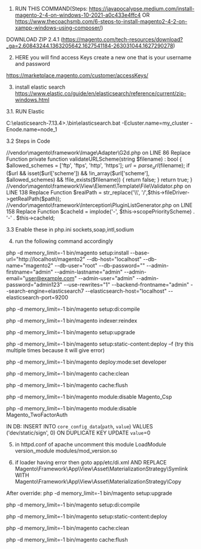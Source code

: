 1. RUN THIS COMMAND(Steps: https://javapocalypse.medium.com/install-magento-2-4-on-windows-10-2021-a0c433e4ffc4  OR https://www.thecoachsmb.com/6-steps-to-install-magento2-4-2-on-xampp-windows-using-composer/)

 DOWNLOAD ZIP 2.4.1 (https://magento.com/tech-resources/download?_ga=2.60843244.1363205642.1627541184-263031044.1627290278)

2. HERE you will find access Keys create a new one that is your username and password

 https://marketplace.magento.com/customer/accessKeys/

3. install elastic search 
  https://www.elastic.co/guide/en/elasticsearch/reference/current/zip-windows.html

3.1. RUN Elastic

C:\elasticsearch-7.13.4>.\bin\elasticsearch.bat -Ecluster.name=my_cluster -Enode.name=node_1

3.2 Steps in Code  

//vendor\magento\framework\Image\Adapter\G2d.php on LINE 86 Replace Function 
	private function validateURLScheme(string $filename) : bool
{
   $allowed_schemes = ['ftp', 'ftps', 'http', 'https'];
   $url = parse_url($filename);
   if ($url && isset($url['scheme']) && !in_array($url['scheme'], $allowed_schemes) && !file_exists($filename)) 
    {
       return false;
     }
   return true;
}
//vendor\magento\framework\View\Element\Template\File\Validator.php on LINE 138 Replace Function 
$realPath = str_replace('\\', '/',$this->fileDriver->getRealPath($path));
//vendor\magento\framework\Interception\PluginListGenerator.php on LINE 158 Replace Function 
$cacheId = implode('-', $this->scopePriorityScheme) . '-' . $this->cacheId;

3.3 Enable these in php.ini
 sockets,soap,intl,sodium

4. run the following command accordingly

php -d memory_limit=-1 bin/magento setup:install --base-url="http://localhost/magento2" --db-host="localhost" --db-name="magento2" --db-user="root" --db-password="" --admin-firstname="admin" --admin-lastname="admin" --admin-email="user@example.com" --admin-user="admin" --admin-password="admin123" --use-rewrites="1" --backend-frontname="admin" --search-engine=elasticsearch7 --elasticsearch-host="localhost" --elasticsearch-port=9200

php -d memory_limit=-1 bin/magento setup:di:compile

php -d memory_limit=-1 bin/magento indexer:reindex

php -d memory_limit=-1 bin/magento setup:upgrade

php -d memory_limit=-1 bin/magento setup:static-content:deploy –f (try this multiple times because it will give error)

php -d memory_limit=-1 bin/magento deploy:mode:set developer

php -d memory_limit=-1 bin/magento cache:clean

php -d memory_limit=-1 bin/magento cache:flush

php -d memory_limit=-1 bin/magento module:disable Magento_Csp

php -d memory_limit=-1 bin/magento module:disable Magento_TwoFactorAuth

IN DB: INSERT INTO `core_config_data`(`path`, `value`) VALUES ('dev/static/sign', 0) ON DUPLICATE KEY UPDATE `value`=0

5. in httpd.conf of apache uncomment this module
LoadModule version_module modules/mod_version.so

6. if loader having error then goto app/etc/di.xml AND 
REPLACE
Magento\Framework\App\View\Asset\MaterializationStrategy\Symlink
WITH
Magento\Framework\App\View\Asset\MaterializationStrategy\Copy


After override:
php -d memory_limit=-1 bin/magento setup:upgrade

php -d memory_limit=-1 bin/magento setup:di:compile

php -d memory_limit=-1 bin/magento setup:static-content:deploy

php -d memory_limit=-1 bin/magento cache:clean

php -d memory_limit=-1 bin/magento cache:flush
